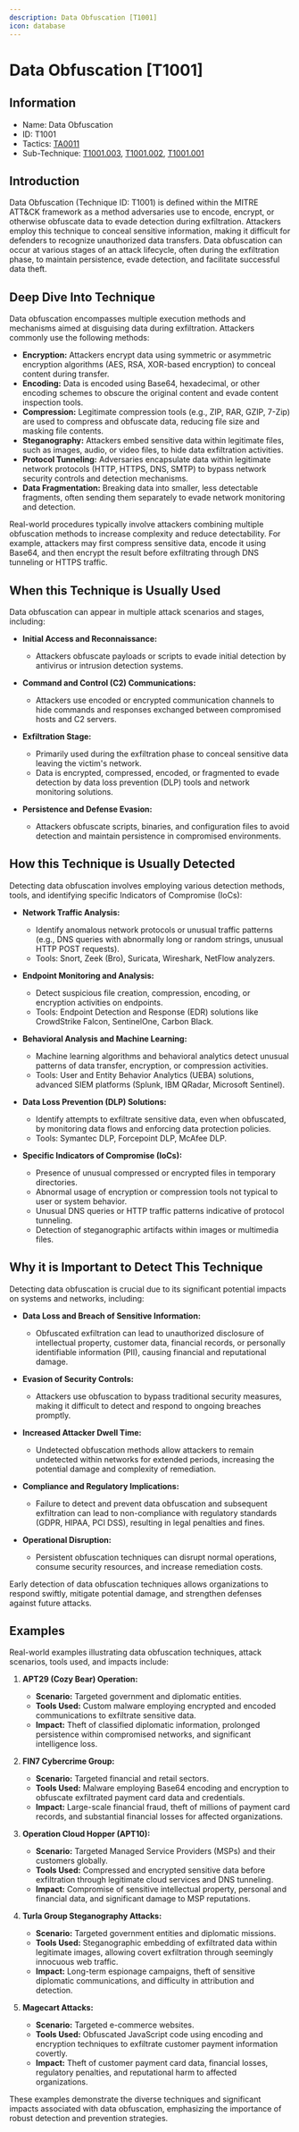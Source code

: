 ```yaml
---
description: Data Obfuscation [T1001]
icon: database
---
```


# Data Obfuscation [T1001]

## Information

- Name: Data Obfuscation
- ID: T1001
- Tactics: [TA0011](../TA0011/TA0011.md)
- Sub-Technique: [T1001.003](./T1001.003.md), [T1001.002](./T1001.002.md), [T1001.001](./T1001.001.md)

## Introduction

Data Obfuscation (Technique ID: T1001) is defined within the MITRE ATT&CK framework as a method adversaries use to encode, encrypt, or otherwise obfuscate data to evade detection during exfiltration. Attackers employ this technique to conceal sensitive information, making it difficult for defenders to recognize unauthorized data transfers. Data obfuscation can occur at various stages of an attack lifecycle, often during the exfiltration phase, to maintain persistence, evade detection, and facilitate successful data theft.

## Deep Dive Into Technique

Data obfuscation encompasses multiple execution methods and mechanisms aimed at disguising data during exfiltration. Attackers commonly use the following methods:

- **Encryption:** Attackers encrypt data using symmetric or asymmetric encryption algorithms (AES, RSA, XOR-based encryption) to conceal content during transfer.
- **Encoding:** Data is encoded using Base64, hexadecimal, or other encoding schemes to obscure the original content and evade content inspection tools.
- **Compression:** Legitimate compression tools (e.g., ZIP, RAR, GZIP, 7-Zip) are used to compress and obfuscate data, reducing file size and masking file contents.
- **Steganography:** Attackers embed sensitive data within legitimate files, such as images, audio, or video files, to hide data exfiltration activities.
- **Protocol Tunneling:** Adversaries encapsulate data within legitimate network protocols (HTTP, HTTPS, DNS, SMTP) to bypass network security controls and detection mechanisms.
- **Data Fragmentation:** Breaking data into smaller, less detectable fragments, often sending them separately to evade network monitoring and detection.

Real-world procedures typically involve attackers combining multiple obfuscation methods to increase complexity and reduce detectability. For example, attackers may first compress sensitive data, encode it using Base64, and then encrypt the result before exfiltrating through DNS tunneling or HTTPS traffic.

## When this Technique is Usually Used

Data obfuscation can appear in multiple attack scenarios and stages, including:

- **Initial Access and Reconnaissance:**

  - Attackers obfuscate payloads or scripts to evade initial detection by antivirus or intrusion detection systems.

- **Command and Control (C2) Communications:**

  - Attackers use encoded or encrypted communication channels to hide commands and responses exchanged between compromised hosts and C2 servers.

- **Exfiltration Stage:**

  - Primarily used during the exfiltration phase to conceal sensitive data leaving the victim's network.
  - Data is encrypted, compressed, encoded, or fragmented to evade detection by data loss prevention (DLP) tools and network monitoring solutions.

- **Persistence and Defense Evasion:**
  - Attackers obfuscate scripts, binaries, and configuration files to avoid detection and maintain persistence in compromised environments.

## How this Technique is Usually Detected

Detecting data obfuscation involves employing various detection methods, tools, and identifying specific Indicators of Compromise (IoCs):

- **Network Traffic Analysis:**

  - Identify anomalous network protocols or unusual traffic patterns (e.g., DNS queries with abnormally long or random strings, unusual HTTP POST requests).
  - Tools: Snort, Zeek (Bro), Suricata, Wireshark, NetFlow analyzers.

- **Endpoint Monitoring and Analysis:**

  - Detect suspicious file creation, compression, encoding, or encryption activities on endpoints.
  - Tools: Endpoint Detection and Response (EDR) solutions like CrowdStrike Falcon, SentinelOne, Carbon Black.

- **Behavioral Analysis and Machine Learning:**

  - Machine learning algorithms and behavioral analytics detect unusual patterns of data transfer, encryption, or compression activities.
  - Tools: User and Entity Behavior Analytics (UEBA) solutions, advanced SIEM platforms (Splunk, IBM QRadar, Microsoft Sentinel).

- **Data Loss Prevention (DLP) Solutions:**

  - Identify attempts to exfiltrate sensitive data, even when obfuscated, by monitoring data flows and enforcing data protection policies.
  - Tools: Symantec DLP, Forcepoint DLP, McAfee DLP.

- **Specific Indicators of Compromise (IoCs):**
  - Presence of unusual compressed or encrypted files in temporary directories.
  - Abnormal usage of encryption or compression tools not typical to user or system behavior.
  - Unusual DNS queries or HTTP traffic patterns indicative of protocol tunneling.
  - Detection of steganographic artifacts within images or multimedia files.

## Why it is Important to Detect This Technique

Detecting data obfuscation is crucial due to its significant potential impacts on systems and networks, including:

- **Data Loss and Breach of Sensitive Information:**

  - Obfuscated exfiltration can lead to unauthorized disclosure of intellectual property, customer data, financial records, or personally identifiable information (PII), causing financial and reputational damage.

- **Evasion of Security Controls:**

  - Attackers use obfuscation to bypass traditional security measures, making it difficult to detect and respond to ongoing breaches promptly.

- **Increased Attacker Dwell Time:**

  - Undetected obfuscation methods allow attackers to remain undetected within networks for extended periods, increasing the potential damage and complexity of remediation.

- **Compliance and Regulatory Implications:**

  - Failure to detect and prevent data obfuscation and subsequent exfiltration can lead to non-compliance with regulatory standards (GDPR, HIPAA, PCI DSS), resulting in legal penalties and fines.

- **Operational Disruption:**
  - Persistent obfuscation techniques can disrupt normal operations, consume security resources, and increase remediation costs.

Early detection of data obfuscation techniques allows organizations to respond swiftly, mitigate potential damage, and strengthen defenses against future attacks.

## Examples

Real-world examples illustrating data obfuscation techniques, attack scenarios, tools used, and impacts include:

1. **APT29 (Cozy Bear) Operation:**

   - **Scenario:** Targeted government and diplomatic entities.
   - **Tools Used:** Custom malware employing encrypted and encoded communications to exfiltrate sensitive data.
   - **Impact:** Theft of classified diplomatic information, prolonged persistence within compromised networks, and significant intelligence loss.

2. **FIN7 Cybercrime Group:**

   - **Scenario:** Targeted financial and retail sectors.
   - **Tools Used:** Malware employing Base64 encoding and encryption to obfuscate exfiltrated payment card data and credentials.
   - **Impact:** Large-scale financial fraud, theft of millions of payment card records, and substantial financial losses for affected organizations.

3. **Operation Cloud Hopper (APT10):**

   - **Scenario:** Targeted Managed Service Providers (MSPs) and their customers globally.
   - **Tools Used:** Compressed and encrypted sensitive data before exfiltration through legitimate cloud services and DNS tunneling.
   - **Impact:** Compromise of sensitive intellectual property, personal and financial data, and significant damage to MSP reputations.

4. **Turla Group Steganography Attacks:**

   - **Scenario:** Targeted government entities and diplomatic missions.
   - **Tools Used:** Steganographic embedding of exfiltrated data within legitimate images, allowing covert exfiltration through seemingly innocuous web traffic.
   - **Impact:** Long-term espionage campaigns, theft of sensitive diplomatic communications, and difficulty in attribution and detection.

5. **Magecart Attacks:**
   - **Scenario:** Targeted e-commerce websites.
   - **Tools Used:** Obfuscated JavaScript code using encoding and encryption techniques to exfiltrate customer payment information covertly.
   - **Impact:** Theft of customer payment card data, financial losses, regulatory penalties, and reputational harm to affected organizations.

These examples demonstrate the diverse techniques and significant impacts associated with data obfuscation, emphasizing the importance of robust detection and prevention strategies.
